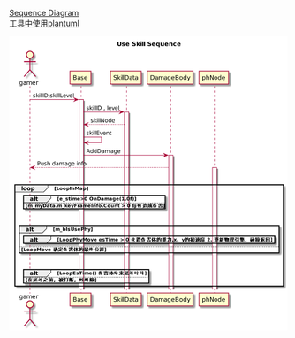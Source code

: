 [Sequence Diagram](http://plantuml.com/sequence-diagram)  
[工具中使用plantuml](http://plantuml.com/running)

![skill](./image/useskill.png)

